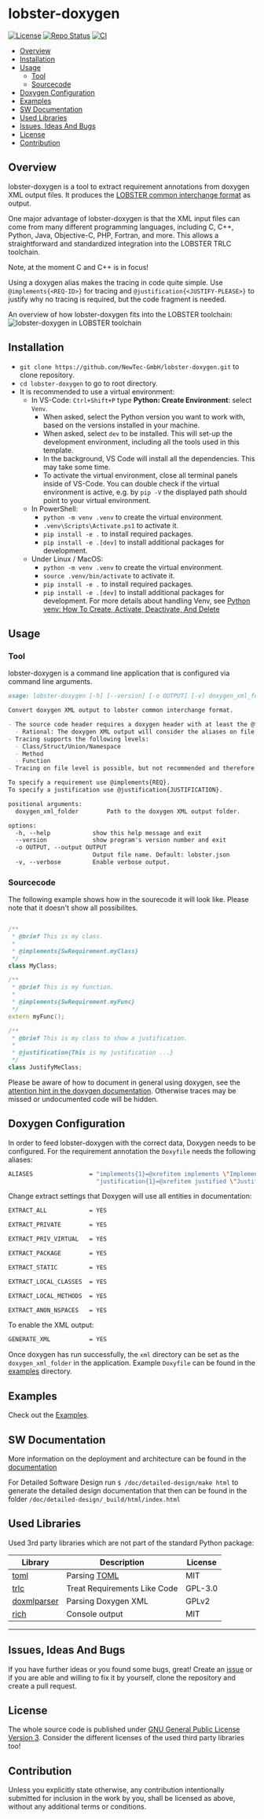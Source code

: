 # lobster-doxygen <!-- omit in toc -->

[![License](https://img.shields.io/badge/license-GPLv3-blue.svg)](https://choosealicense.com/licenses/gpl-3.0/) [![Repo Status](https://www.repostatus.org/badges/latest/wip.svg)](https://www.repostatus.org/#wip) [![CI](https://github.com/NewTec-GmbH/lobster-doxygen/actions/workflows/test.yml/badge.svg)](https://github.com/NewTec-GmbH/lobster-doxygen/actions/workflows/test.yml)

- [Overview](#overview)
- [Installation](#installation)
- [Usage](#usage)
  - [Tool](#tool)
  - [Sourcecode](#sourcecode)
- [Doxygen Configuration](#doxygen-configuration)
- [Examples](#examples)
- [SW Documentation](#sw-documentation)
- [Used Libraries](#used-libraries)
- [Issues, Ideas And Bugs](#issues-ideas-and-bugs)
- [License](#license)
- [Contribution](#contribution)

## Overview

lobster-doxygen is a tool to extract requirement annotations from doxygen XML output files.
It produces the [LOBSTER common interchange format](https://github.com/bmw-software-engineering/lobster/blob/main/documentation/schemas.md) as output.

One major advantage of lobster-doxygen is that the XML input files can come from many different programming languages, including C, C++, Python, Java, Objective-C, PHP, Fortran, and more. This allows  a straightforward and standardized integration into the LOBSTER TRLC toolchain.

Note, at the moment C and C++ is in focus!

Using a doxygen alias makes the tracing in code quite simple. Use ```@implements{<REQ-ID>}``` for tracing and ```@justification{<JUSTIFY-PLEASE>}``` to justify why no tracing is required, but the code fragment is needed.

An overview of how lobster-doxygen fits into the LOBSTER toolchain:
![lobster-doxygen in LOBSTER toolchain](doc/architecture/toolchain.png)

## Installation

- `git clone https://github.com/NewTec-GmbH/lobster-doxygen.git` to clone repository.
- `cd lobster-doxygen` to go to root directory.
- It is recommended to use a virtual environment:
  - In VS-Code: `Ctrl+Shift+P` type **Python: Create Environment**: select `Venv`.
    - When asked, select the Python version you want to work with, based on the versions installed in your machine.
    - When asked, select `dev` to be installed. This will set-up the development environment, including all the tools used in this template.
    - In the background, VS Code will install all the dependencies. This may take some time.
    - To activate the virtual environment, close all terminal panels inside of VS-Code.
      You can double check if the virtual environment is active, e.g. by `pip -V` the displayed path should point to your virtual environment.
  - In PowerShell:
    - `python -m venv .venv` to create the virtual environment.
    - `.venv\Scripts\Activate.ps1` to activate it.
    - `pip install -e .` to install required packages.
    - `pip install -e .[dev]` to install additional packages for development.
  - Under Linux / MacOS:
    - `python -m venv .venv` to create the virtual environment.
    - `source .venv/bin/activate` to activate it.
    - `pip install -e .` to install required packages.
    - `pip install -e .[dev]` to install additional packages for development.
  For more details about handling Venv, see [Python venv: How To Create, Activate, Deactivate, And Delete](https://python.land/virtual-environments/virtualenv#Python_venv_activation)

## Usage

### Tool

lobster-doxygen is a command line application that is configured via command line arguments.

```md
usage: lobster-doxygen [-h] [--version] [-o OUTPUT] [-v] doxygen_xml_folder

Convert doxygen XML output to lobster common interchange format.

- The source code header requires a doxygen header with at least the @file tag.
  - Rational: The doxygen XML output will consider the aliases on file level only if the file has the @file tag.
- Tracing supports the following levels:
  - Class/Struct/Union/Namespace
  - Method
  - Function
- Tracing on file level is possible, but not recommended and therefore the tool will abort with an error.

To specify a requirement use @implements{REQ}.
To specify a justification use @justification{JUSTIFICATION}.

positional arguments:
  doxygen_xml_folder        Path to the doxygen XML output folder.

options:
  -h, --help            show this help message and exit
  --version             show program's version number and exit
  -o OUTPUT, --output OUTPUT
                        Output file name. Default: lobster.json
  -v, --verbose         Enable verbose output.
```

### Sourcecode

The following example shows how in the sourecode it will look like. Please note that it doesn't show all possibilites.

```cpp

/**
 * @brief This is my class.
 *
 * @implements{SwRequirement.myClass}
 */
class MyClass;

/**
 * @brief This is my function.
 *
 * @implements{SwRequirement.myFunc}
 */
extern myFunc();

/**
 * @brief This is my class to show a justification.
 *
 * @justification{This is my justification ...}
 */
class JustifyMeClass;

```

Please be aware of how to document in general using doxygen, see the [attention hint in the doxygen documentation](https://www.doxygen.nl/manual/docblocks.html#structuralcommands). Otherwise traces may be missed or undocumented code will be hidden.

## Doxygen Configuration

In order to feed lobster-doxygen with the correct data, Doxygen needs to be configured.
For the requirement annotation the `Doxyfile` needs the following aliases:

```bash
ALIASES                = "implements{1}=@xrefitem implements \"Implements\" \"Requirement Traceability\" Requirement: \1" \
                         "justification{1}=@xrefitem justified \"Justified\" \"Justification Overview\" Justification: \1"
```

Change extract settings that Doxygen will use all entities in documentation:

```bash
EXTRACT_ALL            = YES
```

```bash
EXTRACT_PRIVATE        = YES
```

```bash
EXTRACT_PRIV_VIRTUAL   = YES
```

```bash
EXTRACT_PACKAGE        = YES
```

```bash
EXTRACT_STATIC         = YES
```

```bash
EXTRACT_LOCAL_CLASSES  = YES
```

```bash
EXTRACT_LOCAL_METHODS  = YES
```

```bash
EXTRACT_ANON_NSPACES   = YES
```

To enable the XML output:

```bash
GENERATE_XML           = YES
```

Once doxygen has run successfully, the `xml` directory can be set as the `doxygen_xml_folder` in the application.
Example `Doxyfile` can be found in the [examples](./examples) directory.

## Examples

Check out the [Examples](./examples).

## SW Documentation

More information on the deployment and architecture can be found in the [documentation](./doc/README.md)

For Detailed Software Design run `$ /doc/detailed-design/make html` to generate the detailed design documentation that then can be found
in the folder `/doc/detailed-design/_build/html/index.html`

## Used Libraries

Used 3rd party libraries which are not part of the standard Python package:

| Library | Description | License |
| ------- | ----------- | ------- |
| [toml](https://github.com/uiri/toml) | Parsing [TOML](https://en.wikipedia.org/wiki/TOML) | MIT |
| [trlc](https://github.com/bmw-software-engineering/trlc) | Treat Requirements Like Code | GPL-3.0 |
| [doxmlparser](https://github.com/doxygen/doxygen) | Parsing Doxygen XML | GPLv2 |
| [rich](https://rich.readthedocs.io/en/stable/index.html) | Console output | MIT |

---

## Issues, Ideas And Bugs

If you have further ideas or you found some bugs, great! Create an [issue](https://github.com/NewTec-GmbH/lobster-doxygen/issues) or if you are able and willing to fix it by yourself, clone the repository and create a pull request.

## License

The whole source code is published under [GNU General Public License Version 3](https://github.com/NewTec-GmbH/lobster-doxygen/blob/main/LICENSE).
Consider the different licenses of the used third party libraries too!

## Contribution

Unless you explicitly state otherwise, any contribution intentionally submitted for inclusion in the work by you, shall be licensed as above, without any additional terms or conditions.
